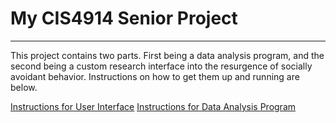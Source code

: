 # My CIS4914 Senior Project
___
This project contains two parts. First being a data analysis program, and the second being a custom research interface into the resurgence of socially avoidant behavior. Instructions on how to get them up and running are below.

[Instructions for User Interface](https://github.com/MatthewLamperski/senior-project/tree/main/Custom%20Research%20Interface)
[Instructions for Data Analysis Program](https://github.com/MatthewLamperski/senior-project/tree/main/Custom%20Research%20Interface)

